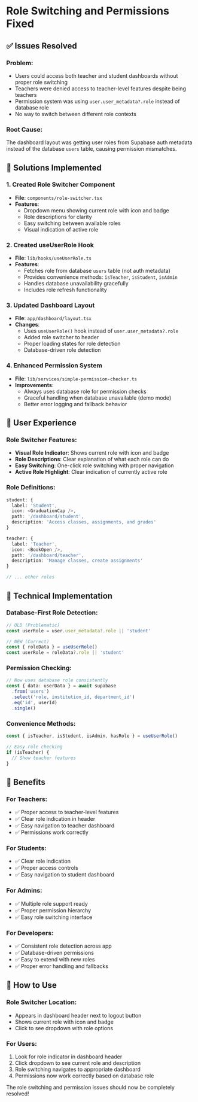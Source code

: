 # Role Switching and Permissions Fixed

## ✅ **Issues Resolved**

### **Problem:**
- Users could access both teacher and student dashboards without proper role switching
- Teachers were denied access to teacher-level features despite being teachers
- Permission system was using `user.user_metadata?.role` instead of database role
- No way to switch between different role contexts

### **Root Cause:**
The dashboard layout was getting user roles from Supabase auth metadata instead of the database `users` table, causing permission mismatches.

## 🎯 **Solutions Implemented**

### **1. Created Role Switcher Component**
- **File**: `components/role-switcher.tsx`
- **Features**:
  - Dropdown menu showing current role with icon and badge
  - Role descriptions for clarity
  - Easy switching between available roles
  - Visual indication of active role

### **2. Created useUserRole Hook**
- **File**: `lib/hooks/useUserRole.ts`
- **Features**:
  - Fetches role from database `users` table (not auth metadata)
  - Provides convenience methods: `isTeacher`, `isStudent`, `isAdmin`
  - Handles database unavailability gracefully
  - Includes role refresh functionality

### **3. Updated Dashboard Layout**
- **File**: `app/dashboard/layout.tsx`
- **Changes**:
  - Uses `useUserRole()` hook instead of `user.user_metadata?.role`
  - Added role switcher to header
  - Proper loading states for role detection
  - Database-driven role detection

### **4. Enhanced Permission System**
- **File**: `lib/services/simple-permission-checker.ts`
- **Improvements**:
  - Always uses database role for permission checks
  - Graceful handling when database unavailable (demo mode)
  - Better error logging and fallback behavior

## 🚀 **User Experience**

### **Role Switcher Features:**
- **Visual Role Indicator**: Shows current role with icon and badge
- **Role Descriptions**: Clear explanation of what each role can do
- **Easy Switching**: One-click role switching with proper navigation
- **Active Role Highlight**: Clear indication of currently active role

### **Role Definitions:**
```typescript
student: {
  label: 'Student',
  icon: <GraduationCap />,
  path: '/dashboard/student',
  description: 'Access classes, assignments, and grades'
}

teacher: {
  label: 'Teacher', 
  icon: <BookOpen />,
  path: '/dashboard/teacher',
  description: 'Manage classes, create assignments'
}

// ... other roles
```

## 🔧 **Technical Implementation**

### **Database-First Role Detection:**
```typescript
// OLD (Problematic)
const userRole = user.user_metadata?.role || 'student'

// NEW (Correct)
const { roleData } = useUserRole()
const userRole = roleData?.role || 'student'
```

### **Permission Checking:**
```typescript
// Now uses database role consistently
const { data: userData } = await supabase
  .from('users')
  .select('role, institution_id, department_id')
  .eq('id', userId)
  .single()
```

### **Convenience Methods:**
```typescript
const { isTeacher, isStudent, isAdmin, hasRole } = useUserRole()

// Easy role checking
if (isTeacher) {
  // Show teacher features
}
```

## 📝 **Benefits**

### **For Teachers:**
- ✅ Proper access to teacher-level features
- ✅ Clear role indication in header
- ✅ Easy navigation to teacher dashboard
- ✅ Permissions work correctly

### **For Students:**
- ✅ Clear role indication
- ✅ Proper access controls
- ✅ Easy navigation to student dashboard

### **For Admins:**
- ✅ Multiple role support ready
- ✅ Proper permission hierarchy
- ✅ Easy role switching interface

### **For Developers:**
- ✅ Consistent role detection across app
- ✅ Database-driven permissions
- ✅ Easy to extend with new roles
- ✅ Proper error handling and fallbacks

## 🎯 **How to Use**

### **Role Switcher Location:**
- Appears in dashboard header next to logout button
- Shows current role with icon and badge
- Click to see dropdown with role options

### **For Users:**
1. Look for role indicator in dashboard header
2. Click dropdown to see current role and description
3. Role switching navigates to appropriate dashboard
4. Permissions now work correctly based on database role

The role switching and permission issues should now be completely resolved!
